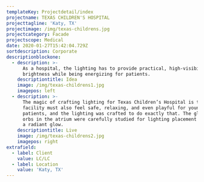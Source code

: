 ```yaml
---
templateKey: Projectdetail/index
projectname: TEXAS CHILDREN'S HOSPITAL
projecttagline: 'Katy, TX'
projectimage: /img/texas-childrens.jpg
projectcategory: Facade
projectscope: Medical
date: 2020-01-27T15:42:04.729Z
sortdescription: Corporate
descriptionblockone:
  - description: >-
      As a hospital, the lighting has to provide practical, high-visibility
      brightness while being energizing for patients.
    descriptiontitle: Idea
    image: /img/texas-childrens1.jpg
    imagepos: left
  - description: >-
      The magic of crafting lighting for Texas Children’s Hospital is that the
      facility must also feel safe, relaxing, and even playful for young
      patients, and the lighting was crafted to do exactly that. The glowing
      orbs in the atrium were carefully studied for lighting placement to create
      a radiant glow.
    descriptiontitle: Live
    image: /img/texas-childrens2.jpg
    imagepos: right
extrafield:
  - label: Client
    value: LC/LC
  - label: Location
    value: 'Katy, TX'
---
```


